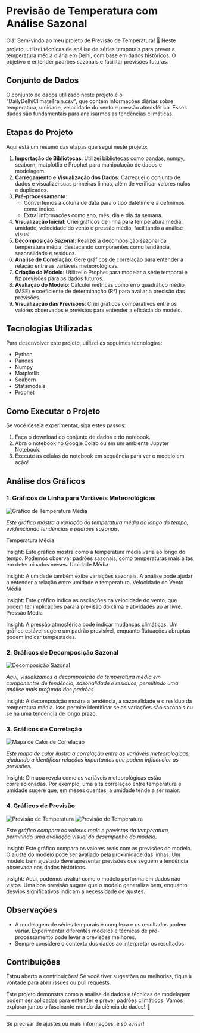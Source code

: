 # Previsão de Temperatura com Análise Sazonal

Olá! Bem-vindo ao meu projeto de Previsão de Temperatura! 🌡️ Neste projeto, utilizei técnicas de análise de séries temporais para prever a temperatura média diária em Delhi, com base em dados históricos. O objetivo é entender padrões sazonais e facilitar previsões futuras.

## Conjunto de Dados

O conjunto de dados utilizado neste projeto é o "DailyDelhiClimateTrain.csv", que contém informações diárias sobre temperatura, umidade, velocidade do vento e pressão atmosférica. Esses dados são fundamentais para analisarmos as tendências climáticas.

## Etapas do Projeto

Aqui está um resumo das etapas que segui neste projeto:

1. **Importação de Bibliotecas**: Utilizei bibliotecas como pandas, numpy, seaborn, matplotlib e Prophet para manipulação de dados e modelagem.
2. **Carregamento e Visualização dos Dados**: Carreguei o conjunto de dados e visualizei suas primeiras linhas, além de verificar valores nulos e duplicados.
3. **Pré-processamento**:
   - Convertemos a coluna de data para o tipo datetime e a definimos como índice.
   - Extraí informações como ano, mês, dia e dia da semana.
4. **Visualização Inicial**: Criei gráficos de linha para temperatura média, umidade, velocidade do vento e pressão média, facilitando a análise visual.
5. **Decomposição Sazonal**: Realizei a decomposição sazonal da temperatura média, destacando componentes como tendência, sazonalidade e resíduos.
6. **Análise de Correlação**: Gere gráficos de correlação para entender a relação entre as variáveis meteorológicas.
7. **Criação do Modelo**: Utilizei o Prophet para modelar a série temporal e fiz previsões para os dados futuros.
8. **Avaliação do Modelo**: Calculei métricas como erro quadrático médio (MSE) e coeficiente de determinação (R²) para avaliar a precisão das previsões.
9. **Visualização das Previsões**: Criei gráficos comparativos entre os valores observados e previstos para entender a eficácia do modelo.

## Tecnologias Utilizadas

Para desenvolver este projeto, utilizei as seguintes tecnologias:

- Python
- Pandas
- Numpy
- Matplotlib
- Seaborn
- Statsmodels
- Prophet

## Como Executar o Projeto

Se você deseja experimentar, siga estes passos:

1. Faça o download do conjunto de dados e do notebook.
2. Abra o notebook no Google Colab ou em um ambiente Jupyter Notebook.
3. Execute as células do notebook em sequência para ver o modelo em ação!

## Análise dos Gráficos

### 1. Gráficos de Linha para Variáveis Meteorológicas

![Gráfico de Temperatura Média](Imagens/graficodelinhatemporal.png)

*Este gráfico mostra a variação da temperatura média ao longo do tempo, evidenciando tendências e padrões sazonais.*

Temperatura Média

Insight: Este gráfico mostra como a temperatura média varia ao longo do tempo. Podemos observar padrões sazonais, como temperaturas mais altas em determinados meses.
Umidade Média

Insight: A umidade também exibe variações sazonais. A análise pode ajudar a entender a relação entre umidade e temperatura.
Velocidade do Vento Média

Insight: Este gráfico indica as oscilações na velocidade do vento, que podem ter implicações para a previsão do clima e atividades ao ar livre.
Pressão Média

Insight: A pressão atmosférica pode indicar mudanças climáticas. Um gráfico estável sugere um padrão previsível, enquanto flutuações abruptas podem indicar tempestades.

### 2. Gráficos de Decomposição Sazonal

![Decomposição Sazonal](Imagens/decomptemp.png)

*Aqui, visualizamos a decomposição da temperatura média em componentes de tendência, sazonalidade e resíduos, permitindo uma análise mais profunda dos padrões.*

Insight: A decomposição mostra a tendência, a sazonalidade e o resíduo da temperatura média. Isso permite identificar se as variações são sazonais ou se há uma tendência de longo prazo.

### 3. Gráficos de Correlação

![Mapa de Calor de Correlação](Imagens/corrtemp.png)

*Este mapa de calor ilustra a correlação entre as variáveis meteorológicas, ajudando a identificar relações importantes que podem influenciar as previsões.*

Insight: O mapa revela como as variáveis meteorológicas estão correlacionadas. Por exemplo, uma alta correlação entre temperatura e umidade sugere que, em meses quentes, a umidade tende a ser maior.

### 4. Gráficos de Previsão

![Previsão de Temperatura](Imagens/prevtemp.png)
![Previsão de Temperatura](Imagens/prev2temp.png)

*Este gráfico compara os valores reais e previstos da temperatura, permitindo uma avaliação visual do desempenho do modelo.*

Insight: Este gráfico compara os valores reais com as previsões do modelo. O ajuste do modelo pode ser avaliado pela proximidade das linhas. Um modelo bem ajustado deve apresentar previsões que seguem a tendência observada nos dados históricos.

Insight: Aqui, podemos avaliar como o modelo performa em dados não vistos. Uma boa previsão sugere que o modelo generaliza bem, enquanto desvios significativos indicam a necessidade de ajustes.

## Observações

- A modelagem de séries temporais é complexa e os resultados podem variar. Experimentar diferentes modelos e técnicas de pré-processamento pode levar a previsões melhores.
- Sempre considere o contexto dos dados ao interpretar os resultados.

## Contribuições

Estou aberto a contribuições! Se você tiver sugestões ou melhorias, fique à vontade para abrir issues ou pull requests.

Este projeto demonstra como a análise de dados e técnicas de modelagem podem ser aplicadas para entender e prever padrões climáticos. Vamos explorar juntos o fascinante mundo da ciência de dados! 🌟

--- 

Se precisar de ajustes ou mais informações, é só avisar!

